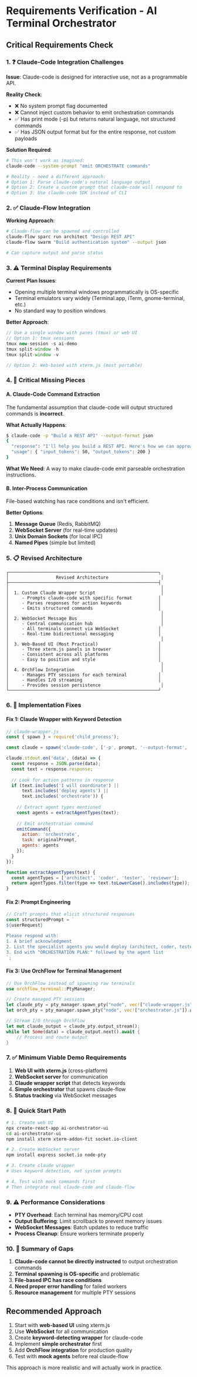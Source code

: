 # Requirements Verification - AI Terminal Orchestrator

## Critical Requirements Check

### 1. ❓ Claude-Code Integration Challenges

**Issue**: Claude-code is designed for interactive use, not as a programmable API.

**Reality Check**:
- ❌ No system prompt flag documented
- ❌ Cannot inject custom behavior to emit orchestration commands
- ✅ Has print mode (-p) but returns natural language, not structured commands
- ✅ Has JSON output format but for the entire response, not custom payloads

**Solution Required**:
```bash
# This won't work as imagined:
claude-code --system-prompt "emit ORCHESTRATE commands"

# Reality - need a different approach:
# Option 1: Parse claude-code's natural language output
# Option 2: Create a custom prompt that claude-code will respond to
# Option 3: Use claude-code SDK instead of CLI
```

### 2. ✅ Claude-Flow Integration

**Working Approach**:
```bash
# Claude-flow can be spawned and controlled
claude-flow sparc run architect "Design REST API"
claude-flow swarm "Build authentication system" --output json

# Can capture output and parse status
```

### 3. ⚠️ Terminal Display Requirements

**Current Plan Issues**:
- Opening multiple terminal windows programmatically is OS-specific
- Terminal emulators vary widely (Terminal.app, iTerm, gnome-terminal, etc.)
- No standard way to position windows

**Better Approach**:
```javascript
// Use a single window with panes (tmux) or web UI
// Option 1: tmux sessions
tmux new-session -s ai-demo
tmux split-window -h
tmux split-window -v

// Option 2: Web-based with xterm.js (most portable)
```

### 4. 🔴 Critical Missing Pieces

#### A. Claude-Code Command Extraction
The fundamental assumption that claude-code will output structured commands is **incorrect**.

**What Actually Happens**:
```bash
$ claude-code -p "Build a REST API" --output-format json
{
  "response": "I'll help you build a REST API. Here's how we can approach this...",
  "usage": { "input_tokens": 50, "output_tokens": 200 }
}
```

**What We Need**:
A way to make claude-code emit parseable orchestration instructions.

#### B. Inter-Process Communication
File-based watching has race conditions and isn't efficient.

**Better Options**:
1. **Message Queue** (Redis, RabbitMQ)
2. **WebSocket Server** (for real-time updates)
3. **Unix Domain Sockets** (for local IPC)
4. **Named Pipes** (simple but limited)

### 5. 📋 Revised Architecture

```
┌─────────────────────────────────────────────────────────┐
│                  Revised Architecture                    │
├─────────────────────────────────────────────────────────┤
│                                                          │
│  1. Custom Claude Wrapper Script                         │
│     - Prompts claude-code with specific format          │
│     - Parses responses for action keywords              │
│     - Emits structured commands                         │
│                                                          │
│  2. WebSocket Message Bus                                │
│     - Central communication hub                          │
│     - All terminals connect via WebSocket               │
│     - Real-time bidirectional messaging                 │
│                                                          │
│  3. Web-Based UI (Most Practical)                       │
│     - Three xterm.js panels in browser                  │
│     - Consistent across all platforms                   │
│     - Easy to position and style                        │
│                                                          │
│  4. OrchFlow Integration                                 │
│     - Manages PTY sessions for each terminal            │
│     - Handles I/O streaming                             │
│     - Provides session persistence                       │
└─────────────────────────────────────────────────────────┘
```

### 6. 🔧 Implementation Fixes

#### Fix 1: Claude Wrapper with Keyword Detection
```javascript
// claude-wrapper.js
const { spawn } = require('child_process');

const claude = spawn('claude-code', ['-p', prompt, '--output-format', 'json']);

claude.stdout.on('data', (data) => {
  const response = JSON.parse(data);
  const text = response.response;
  
  // Look for action patterns in response
  if (text.includes('I will coordinate') || 
      text.includes('deploy agents') ||
      text.includes('orchestrate')) {
    
    // Extract agent types mentioned
    const agents = extractAgentTypes(text);
    
    // Emit orchestration command
    emitCommand({
      action: 'orchestrate',
      task: originalPrompt,
      agents: agents
    });
  }
});

function extractAgentTypes(text) {
  const agentTypes = ['architect', 'coder', 'tester', 'reviewer'];
  return agentTypes.filter(type => text.toLowerCase().includes(type));
}
```

#### Fix 2: Prompt Engineering
```javascript
// Craft prompts that elicit structured responses
const structuredPrompt = `
${userRequest}

Please respond with:
1. A brief acknowledgment
2. List the specialist agents you would deploy (architect, coder, tester, etc.)
3. End with "ORCHESTRATION PLAN:" followed by the agent list
`;
```

#### Fix 3: Use OrchFlow for Terminal Management
```rust
// Use OrchFlow instead of spawning raw terminals
use orchflow_terminal::PtyManager;

// Create managed PTY sessions
let claude_pty = pty_manager.spawn_pty("node", vec!["claude-wrapper.js"]).await?;
let orch_pty = pty_manager.spawn_pty("node", vec!["orchestrator.js"]).await?;

// Stream I/O through OrchFlow
let mut claude_output = claude_pty.output_stream();
while let Some(data) = claude_output.next().await {
    // Process and route output
}
```

### 7. ✅ Minimum Viable Demo Requirements

1. **Web UI with xterm.js** (cross-platform)
2. **WebSocket server** for communication
3. **Claude wrapper script** that detects keywords
4. **Simple orchestrator** that spawns claude-flow
5. **Status tracking** via WebSocket messages

### 8. 🚀 Quick Start Path

```bash
# 1. Create web UI
npx create-react-app ai-orchestrator-ui
cd ai-orchestrator-ui
npm install xterm xterm-addon-fit socket.io-client

# 2. Create WebSocket server
npm install express socket.io node-pty

# 3. Create claude wrapper
# Uses keyword detection, not system prompts

# 4. Test with mock commands first
# Then integrate real claude-code and claude-flow
```

### 9. ⚠️ Performance Considerations

- **PTY Overhead**: Each terminal has memory/CPU cost
- **Output Buffering**: Limit scrollback to prevent memory issues
- **WebSocket Messages**: Batch updates to reduce traffic
- **Process Cleanup**: Ensure workers terminate properly

### 10. 📝 Summary of Gaps

1. **Claude-code cannot be directly instructed** to output orchestration commands
2. **Terminal spawning is OS-specific** and problematic
3. **File-based IPC has race conditions**
4. **Need proper error handling** for failed workers
5. **Resource management** for multiple PTY sessions

## Recommended Approach

1. Start with **web-based UI** using xterm.js
2. Use **WebSocket** for all communication
3. Create **keyword-detecting wrapper** for claude-code
4. Implement **simple orchestrator** first
5. Add **OrchFlow integration** for production quality
6. Test with **mock agents** before real claude-flow

This approach is more realistic and will actually work in practice.